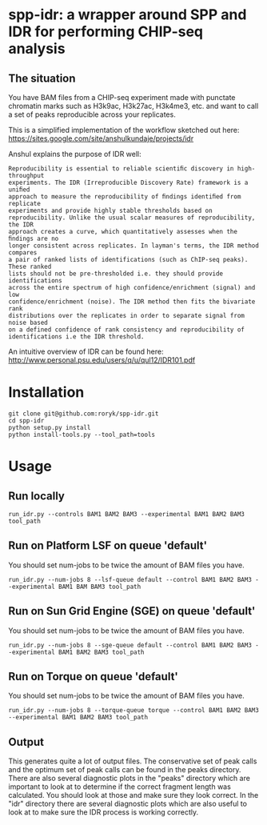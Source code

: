 # spp-idr: a wrapper around SPP and IDR for performing CHIP-seq analysis
## The situation
You have BAM files from a CHIP-seq experiment made with punctate chromatin marks such as
H3k9ac, H3k27ac, H3k4me3, etc. and want to call a set of peaks reproducible across your
replicates.

This is a simplified implementation of the workflow sketched out here:
https://sites.google.com/site/anshulkundaje/projects/idr

Anshul explains the purpose of IDR well:
```
Reproducibility is essential to reliable scientiﬁc discovery in high-throughput
experiments. The IDR (Irreproducible Discovery Rate) framework is a uniﬁed
approach to measure the reproducibility of ﬁndings identiﬁed from replicate
experiments and provide highly stable thresholds based on
reproducibility. Unlike the usual scalar measures of reproducibility, the IDR
approach creates a curve, which quantitatively assesses when the ﬁndings are no
longer consistent across replicates. In layman's terms, the IDR method compares
a pair of ranked lists of identifications (such as ChIP-seq peaks). These ranked
lists should not be pre-thresholded i.e. they should provide identifications
across the entire spectrum of high confidence/enrichment (signal) and low
confidence/enrichment (noise). The IDR method then fits the bivariate rank
distributions over the replicates in order to separate signal from noise based
on a defined confidence of rank consistency and reproducibility of
identifications i.e the IDR threshold.
```

An intuitive overview of IDR can be found here:
http://www.personal.psu.edu/users/q/u/qul12/IDR101.pdf

# Installation
```
git clone git@github.com:roryk/spp-idr.git
cd spp-idr
python setup.py install
python install-tools.py --tool_path=tools
```
# Usage
## Run locally
```
run_idr.py --controls BAM1 BAM2 BAM3 --experimental BAM1 BAM2 BAM3 tool_path
```

## Run on Platform LSF on queue 'default'
You should set num-jobs to be twice the amount of BAM files you have.
```
run_idr.py --num-jobs 8 --lsf-queue default --control BAM1 BAM2 BAM3 --experimental BAM1 BAM BAM3 tool_path
```

## Run on Sun Grid Engine (SGE) on queue 'default'
You should set num-jobs to be twice the amount of BAM files you have.
```
run_idr.py --num-jobs 8 --sge-queue default --control BAM1 BAM2 BAM3 --experimental BAM1 BAM2 BAM3 tool_path
```

## Run on Torque on queue 'default'
You should set num-jobs to be twice the amount of BAM files you have.
```
run_idr.py --num-jobs 8 --torque-queue torque --control BAM1 BAM2 BAM3 --experimental BAM1 BAM2 BAM3 tool_path
```

## Output
This generates quite a lot of output files. The conservative set of peak calls and the optimum
set of peak calls can be found in the peaks directory. There are also several diagnostic
plots in the "peaks" directory which are important to look at to determine if the correct
fragment length was calculated. You should look at those and make sure they look correct.
In the "idr" directory there are several diagnostic plots which are also useful to look at
to make sure the IDR process is working correctly.
